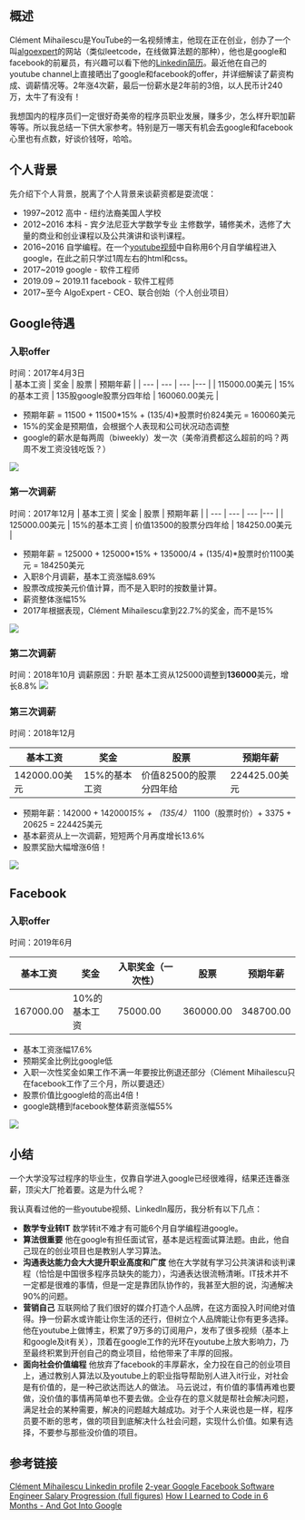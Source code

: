 [//title]:(美帝程序员薪资大曝光！2年经验google-facebook员工真实薪资揭秘-【2020年版】)
[//englishTitle]:(2-years-experience-google-facebook-staff-salary)
[//category]:(career)
[//tags]:(career,google,facebook)
[//createTime]:(2020-01-26)
[//lastUpdateTime]:(2020-02-02)
## 概述
Clément Mihailescu是YouTube的一名视频博主，他现在正在创业，创办了一个叫[algoexpert](https://www.algoexpert.io/)的网站（类似leetcode，在线做算法题的那种），他也是google和facebook的前雇员，有兴趣可以看下他的[Linkedin简历](https://www.linkedin.com/in/clementmihailescu/)。最近他在自己的youtube channel上直接晒出了google和facebook的offer，并详细解读了薪资构成、调薪情况等。2年涨4次薪，最后一份薪水是2年前的3倍，以人民币计240万，太牛了有没有！

我想国内的程序员们一定很好奇美帝的程序员职业发展，赚多少，怎么样升职加薪等等。所以我总结一下供大家参考。特别是万一哪天有机会去google和facebook心里也有点数，好谈价钱呀，哈哈。

## 个人背景
先介绍下个人背景，脱离了个人背景来谈薪资都是耍流氓：  

- 1997~2012 高中 - 纽约法裔美国人学校
- 2012~2016 本科 - 宾夕法尼亚大学数学专业
主修数学，辅修美术，选修了大量的商业和创业课程以及公共演讲和谈判课程。
- 2016~2016 自学编程。在一个[youtube视频](https://youtu.be/3IlaxZf3-s8)中自称用6个月自学编程进入google，在此之前只学过1周左右的html和css。
- 2017~2019 google - 软件工程师
- 2019.09 ~ 2019.11 facebook - 软件工程师
- 2017~至今 AlgoExpert - CEO、联合创始（个人创业项目）

## Google待遇
### 入职offer
时间：2017年4月3日  
| 基本工资 | 奖金 | 股票 | 预期年薪 |
| --- | --- | --- |--- |
| 115000.00美元 | 15%的基本工资 | 135股google股票分四年给 | 160060.00美元  |

- 预期年薪 = 11500 + 11500*15% + (135/4)*股票时价824美元 = 160060美元
- 15%的奖金是预期值，会根据个人表现和公司状况动态调整
- google的薪水是每两周（biweekly）发一次（美帝消费都这么超前的吗？两周不发工资没钱吃饭？）

![](https://cdn.liushiming.cn/img/20200126203707.png)

### 第一次调薪
时间：2017年12月
| 基本工资 | 奖金 | 股票 | 预期年薪 |
| --- | --- | --- |--- |
| 125000.00美元 | 15%的基本工资 | 价值13500的股票分四年给   | 184250.00美元  |

- 预期年薪 = 125000 + 125000*15% + 135000/4 + (135/4)*股票时价1100美元 = 184250美元
- 入职8个月调薪，基本工资涨幅8.69%
- 股票改成按美元价值计算，而不是入职时的按数量计算。
- 薪资整体涨幅15%
- 2017年根据表现，Clément Mihailescu拿到22.7%的奖金，而不是15%
 
![](https://cdn.liushiming.cn/img/20200126205230.png)

### 第二次调薪
时间：2018年10月
调薪原因：升职
基本工资从125000调整到**136000**美元，增长8.8%
![](https://cdn.liushiming.cn/img/20200126211701.png)

### 第三次调薪
时间：2018年12月  

| 基本工资 | 奖金 | 股票 | 预期年薪 |
| --- | --- | --- |--- |
| 142000.00美元 | 15%的基本工资 | 价值82500的股票分四年给   | 224425.00美元  |

- 预期年薪：142000 + 142000*15% + （135/4）* 1100（股票时价）+ 3375 + 20625 = 224425美元
- 基本薪资从上一次调薪，短短两个月再度增长13.6%
- 股票奖励大幅增涨6倍！

![](https://cdn.liushiming.cn/img/20200126212346.png)

## Facebook
### 入职offer
时间：2019年6月

| 基本工资 | 奖金 | 入职奖金（一次性） | 股票 | 预期年薪 |
| --- | --- | --- | --- | --- |
| 167000.00 | 10%的基本工资 | 75000.00 | 360000.00 | 348700.00 |

- 基本工资涨幅17.6%
- 预期奖金比例比google低
- 入职一次性奖金如果工作不满一年要按比例退还部分（Clément Mihailescu只在facebook工作了三个月，所以要退还）
- 股票价值比google给的高出4倍！
- google跳槽到facebook整体薪资涨幅55%

![](https://cdn.liushiming.cn/img/20200126213648.png)

## 小结
一个大学没写过程序的毕业生，仅靠自学进入google已经很难得，结果还连番涨薪，顶尖大厂抢着要。这是为什么呢？

我认真看过他的一些youtube视频、LinkedIn履历，我分析有以下几点：  

- **数学专业转IT**
数学转it不难才有可能6个月自学编程进google。  
- **算法很重要**
他在google有担任面试官，基本是远程面试算法题。由此，他自己现在的创业项目也是教别人学习算法。  
- **沟通表达能力会大大提升职业高度和广度**
他在大学就有学习公共演讲和谈判课程（恰恰是中国很多程序员缺失的能力），沟通表达很流畅清晰。IT技术并不一定都是很难的事情，但是一定是靠团队协作的，我甚至大胆的说，沟通解决90%的问题。  
- **营销自己**
互联网给了我们很好的媒介打造个人品牌，在这方面投入时间绝对值得。挣一份薪水或许能让你生活的还行，但树立个人品牌能让你有更多选择。他在youtube上做博主，积累了9万多的订阅用户，发布了很多视频（基本上和google及it有关），顶着在google工作的光环在youtube上放大影响力，乃至最终积累到开创自己的商业项目，给他带来了丰厚的回报。  
- **面向社会价值编程**
他放弃了facebook的丰厚薪水，全力投在自己的创业项目上，通过教别人算法以及youtube上的职业指导帮助别人进入it行业，对社会是有价值的，是一种己欲达而达人的做法。
马云说过，有价值的事情再难也要做，没价值的事情再简单也不要去做。企业存在的意义就是帮社会解决问题，满足社会的某种需要，解决的问题越大越成功。对于个人来说也是一样，程序员要不断的思考，做的项目到底解决什么社会问题，实现什么价值。如果有选择，不要参与那些没价值的项目。  

## 参考链接
[Clément Mihailescu Linkedin profile](https://www.linkedin.com/in/clementmihailescu/)
[2-year Google Facebook Software Engineer Salary Progression \(full figures\)](https://youtu.be/o7n-aXtmwB8)
[How I Learned to Code in 6 Months - And Got Into Google](https://youtu.be/3IlaxZf3-s8)